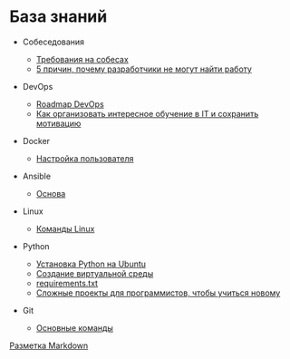 # База знаний


* Собеседования
    * [Требования на собесах](/Собеседования/Требования%20на%20собесах.md)
    * [5 причин, почему разработчики не могут найти работу](/Собеседования/5%20причин,%20почему%20разработчики%20не%20могут%20найти%20работу.md)

* DevOps
    * [Roadmap DevOps](/DevOps/Roadmap%20DevOps.md)
    * [Как организовать интересное обучение в IT и сохранить мотивацию](/DevOps/Как%20организовать%20интересное%20обучение%20в%20IT%20и%20сохранить%20мотивацию.md)

* Docker
    * [Настройка пользователя](/Docker/Настройка%20пользователя.md)

* Ansible
    * [Основа](/Ansible/Основа.md)

* Linux
   * [Команды Linux](/Linux/Команды%20Linux.md)

* Python
    * [Установка Python на Ubuntu](/Python/Установка%20Python%20на%20Ubuntu.md)
    * [Создание виртуальной среды](/Python/Создание%20виртуальной%20среды.md)
    * [requirements.txt](/Python/requirements.txt.md)
    * [Сложные проекты для программистов, чтобы учиться новому](/Python/Сложные%20проекты%20для%20программистов,%20чтобы%20учиться%20новому.md)

* Git
    * [Основные команды](/Git/Основные%20команды.md)
    
[Разметка Markdown](/Разметка%20Markdown.md)
